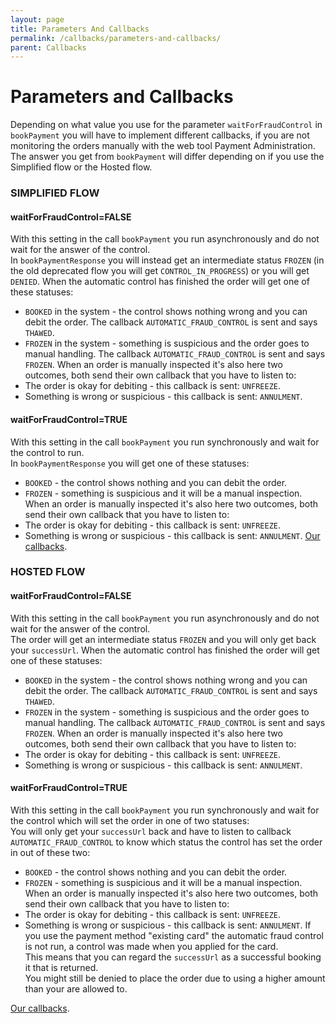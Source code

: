 ```yaml
---
layout: page
title: Parameters And Callbacks
permalink: /callbacks/parameters-and-callbacks/
parent: Callbacks
---
```


# Parameters and Callbacks 

Depending on what value you use for the parameter
`waitForFraudControl` in `bookPayment` you will have to implement
different callbacks, if you are not monitoring the orders manually with
the web tool Payment
Administration. The answer you
get from `bookPayment` will differ depending on if you use the
Simplified flow or the Hosted flow.

### SIMPLIFIED FLOW

####  waitForFraudControl=FALSE 

With this setting in the call `bookPayment` you run asynchronously and
do not wait for the answer of the control.  
In `bookPaymentResponse` you will instead get an intermediate
status `FROZEN` (in the old deprecated flow you will get
`CONTROL_IN_PROGRESS`) or you will get `DENIED`.
When the automatic control has finished the order will get one of these
statuses:
- `BOOKED` in the system - the control shows nothing wrong and you can
  debit the order. The callback `AUTOMATIC_FRAUD_CONTROL` is sent and
  says `THAWED`.
- `FROZEN` in the system - something is suspicious and the order goes to
  manual handling. The callback `AUTOMATIC_FRAUD_CONTROL` is sent and
  says `FROZEN`.
When an order is manually inspected it's also here two outcomes, both
send their own callback that you have to listen to:
- The order is okay for debiting - this callback is sent: `UNFREEZE`.
- Something is wrong or suspicious - this callback is sent: `ANNULMENT`.

#### waitForFraudControl=TRUE

With this setting in the call `bookPayment` you run synchronously and
wait for the control to run.  
In `bookPaymentResponse` you will get one of these statuses:
- `BOOKED` - the control shows nothing and you can debit the order.
- `FROZEN` - something is suspicious and it will be a manual inspection.
When an order is manually inspected it's also here two outcomes, both
send their own callback that you have to listen to:
- The order is okay for debiting - this callback is sent: `UNFREEZE`.
- Something is wrong or suspicious - this callback is sent: `ANNULMENT`.
[Our
callbacks](/callbacks).
 
### HOSTED FLOW

#### waitForFraudControl=FALSE

With this setting in the call `bookPayment` you run asynchronously and
do not wait for the answer of the control.  
The order will get an intermediate status `FROZEN` and you will only get
back your `successUrl`.
When the automatic control has finished the order will get one of these
statuses:
- `BOOKED` in the system - the control shows nothing wrong and you can
  debit the order. The callback `AUTOMATIC_FRAUD_CONTROL` is sent and
  says `THAWED`.
- `FROZEN` in the system - something is suspicious and the order goes to
  manual handling. The callback `AUTOMATIC_FRAUD_CONTROL` is sent and
  says `FROZEN`.
When an order is manually inspected it's also here two outcomes, both
send their own callback that you have to listen to:
- The order is okay for debiting - this callback is sent: `UNFREEZE`.
- Something is wrong or suspicious - this callback is sent: `ANNULMENT`.

#### waitForFraudControl=TRUE

With this setting in the call `bookPayment` you run synchronously and
wait for the control which will set the order in one of two statuses:  
You will only get your `successUrl` back and have to listen to callback
`AUTOMATIC_FRAUD_CONTROL` to know which status the control has set the
order in out of these two:
- `BOOKED` - the control shows nothing and you can debit the order.
- `FROZEN` - something is suspicious and it will be a manual inspection.
When an order is manually inspected it's also here two outcomes, both
send their own callback that you have to listen to:
- The order is okay for debiting - this callback is sent: `UNFREEZE`.
- Something is wrong or suspicious - this callback is sent: `ANNULMENT`.
If you use the payment method "existing card" the automatic fraud
control is not run, a control was made when you applied for the card.  
This means that you can regard the `successUrl` as a successful booking
it that is returned.  
You might still be denied to place the order due to using a higher
amount than your are allowed to.

[Our
  callbacks](/callbacks).
 
